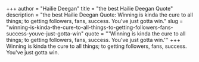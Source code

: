 +++
author = "Hailie Deegan"
title = "the best Hailie Deegan Quote"
description = "the best Hailie Deegan Quote: Winning is kinda the cure to all things; to getting followers, fans, success. You've just gotta win."
slug = "winning-is-kinda-the-cure-to-all-things-to-getting-followers-fans-success-youve-just-gotta-win"
quote = '''Winning is kinda the cure to all things; to getting followers, fans, success. You've just gotta win.'''
+++
Winning is kinda the cure to all things; to getting followers, fans, success. You've just gotta win.

